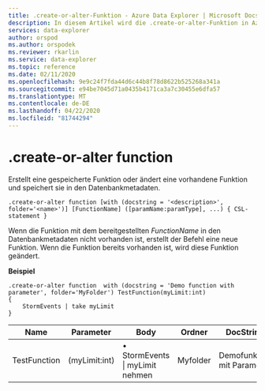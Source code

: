 ```yaml
---
title: .create-or-alter-Funktion - Azure Data Explorer | Microsoft Docs
description: In diesem Artikel wird die .create-or-alter-Funktion in Azure Data Explorer beschrieben.
services: data-explorer
author: orspod
ms.author: orspodek
ms.reviewer: rkarlin
ms.service: data-explorer
ms.topic: reference
ms.date: 02/11/2020
ms.openlocfilehash: 9e9c24f7fda44d6c44b8f78d8622b525268a341a
ms.sourcegitcommit: e94be7045d71a0435b4171ca3a7c30455e6dfa57
ms.translationtype: MT
ms.contentlocale: de-DE
ms.lasthandoff: 04/22/2020
ms.locfileid: "81744294"
---
```

# <a name="create-or-alter-function"></a>.create-or-alter function

Erstellt eine gespeicherte Funktion oder ändert eine vorhandene Funktion und speichert sie in den Datenbankmetadaten.

```kusto
.create-or-alter function [with (docstring = '<description>', folder='<name>')] [FunctionName] ([paramName:paramType], ...) { CSL-statement }
```

Wenn die Funktion mit dem bereitgestellten *FunctionName* in den Datenbankmetadaten nicht vorhanden ist, erstellt der Befehl eine neue Funktion. Wenn die Funktion bereits vorhanden ist, wird diese Funktion geändert.

**Beispiel**

```kusto
.create-or-alter function  with (docstring = 'Demo function with parameter', folder='MyFolder') TestFunction(myLimit:int)
{
    StormEvents | take myLimit 
} 
```

|Name|Parameter|Body|Ordner|DocString|
|---|---|---|---|---|
|TestFunction|(myLimit:int)|• StormEvents &#124; myLimit nehmen|Myfolder|Demofunktion mit Parameter|
